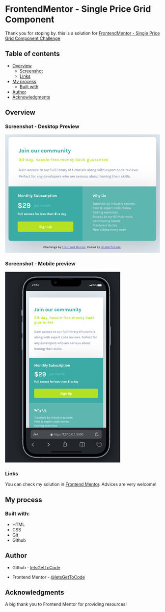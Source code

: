 # FrontendMentor - Single Price Grid Component

Thank you for stoping by. this is a solution for [FrontendMentor - Single Price Grid Component Challenge](https://www.frontendmentor.io/challenges/single-price-grid-component-5ce41129d0ff452fec5abbbc)

## Table of contents

- [Overview](#overview)
  - [Screenshot](#screenshot)
  - [Links](#links)
- [My process](#my_process)
  - [Built with](#built_with)
- [Author](#author)  
- [Acknowledgments](#acknowledgments)  

## Overview

### Screenshot - Desktop Preview

![Desktop preview](./images/desktop-preview.png)

### Screenshot - Mobile preview

![Mobile preview](./images/mobile-preview.png)

### Links

You can check my solution in [Frontend Mentor](https://www.frontendmentor.io/solutions/responsive-single-price-grid-component-challenge-solution-VA9tkxJoun). Advices are very welcome!

## My process

### Built with:
- HTML
- CSS
- Git
- Github

## Author

- Github - [letsGetToCode](https://github.com/letsGetToCode)

- Frontend Mentor - [@letsGetToCode](https://www.frontendmentor.io/profile/letsGetToCode)


## Acknowledgments

A big thank you to Frontend Mentor for providing resources!